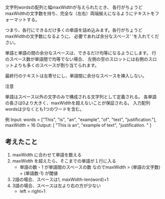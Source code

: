 文字列wordsの配列と幅maxWidthが与えられたとき、
各行がちょうどmaxWidthの文字数を持ち、完全な（左右）両端揃えになるようにテキストをフォーマットする。

つまり、各行にできるだけ多くの単語を詰め込みます。各行がちょうどmaxWidthの文字数になるように、
必要であれば余分なスペース' 'を入れてください。

単語と単語の間の余分なスペースは、できるだけ均等になるようにします。
行のスペース数が単語間で均等でない場合、
左側の空のスロットには右側のスロットよりも多くのスペースが割り当てられます。

最終行のテキストは左寄せにし、単語間に余分なスペースを挿入しない。

注意

単語はスペース以外の文字のみで構成される文字列として定義される。
各単語の長さは0より大きく、maxWidthを超えないことが保証される。
入力配列wordsは少なくとも1つのワードを含む。

例
Input: words = ["This", "is", "an", "example", "of", "text", "justification."], 
maxWidth = 16
Output:
[
"This    is    an",
"example  of text",
"justification.  "
]


## 考えたこと
1. maxWidth に合わせて単語を数える
2. maxWidth を超えたら、そこまでの単語が１行に入る
   - 単語の数 - 1 が単語間のスペースの数 なのでmaxWidth > (単語の文字数) + (単語数-1) が閾値
3. 2語の場合、スペースは1, maxWidth-len(word)+1
4. 3語の場合、スペースは左より右の方が少ない
   - left = right+1

